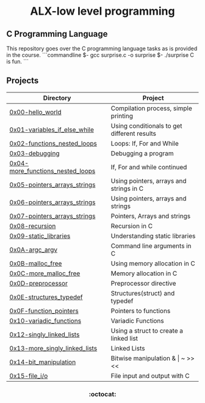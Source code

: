 <h1 align="center">ALX-low level programming</h1>
<h2>C Programming Language </h2>
This repository goes over the C programming language tasks as is provided in the
course. 
```commandline
$- gcc surprise.c -o surprise
$- ./surprise
C is fun.
```

<h2> Projects </h2>

| Directory | Project |
| --------- | ------- |
| [0x00-hello_world](0x00-hello_world) | Compilation process, simple printing |
| [0x01-variables_if_else_while](0x01-variables_if_else_while) | Using conditionals to get different results |
| [0x02-functions_nested_loops](0x02-functions_nested_loops) | Loops: If, For and While |
| [0x03-debugging](0x03-debugging) | Debugging a program |
| [0x04-more_functions_nested_loops](0x04-more_functions_nested_loops) | If, For and while continued |
| [0x05-pointers_arrays_strings](0x05-pointers_arrays_strings) | Using pointers, arrays and strings in C |
| [0x06-pointers_arrays_strings](0x06-pointers_arrays_strings) | Using pointers, arrays and strings |
| [0x07-pointers_arrays_strings](0x07-pointers_arrays_strings) | Pointers, Arrays and strings |
| [0x08-recursion](0x08-recursion) | Recursion in C |
| [0x09-static_libraries](0x09-static_libraries) | Understanding static libraries |
| [0x0A-argc_argv](0x0A-argc_argv) | Command line arguments in C |
| [0x0B-malloc_free](0x0B-malloc_free) | Using memory allocation in C |
| [0x0C-more_malloc_free](0x0C-more_malloc_free) | Memory allocation in C |
| [0x0D-preprocessor](0x0D-preprocessor) | Preprocessor directive |
| [0x0E-structures_typedef](0x0E-structures_typedef) | Structures(struct) and typedef |
| [0x0F-function_pointers](0x0F-function_pointer) | Pointers to functions |
| [0x10-variadic_functions](0x10-variadic_functions) | Variadic Functions |
| [0x12-singly_linked_lists](0x12-singly_linked_lists) | Using a struct to create a linked list |
| [0x13-more_singly_linked_lists](0x13-more_singly_linked_lists) | Linked Lists |
| [0x14-bit_manipulation](0x14-bit_manipulation) | Bitwise manipulation & &#124; ~ >> << |
| [0x15-file_i/o](0x15-file_io) | File input and output with C |

<h3 align="center"> :octocat: </h3> 
